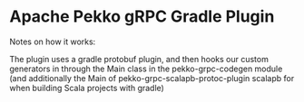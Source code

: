 # Apache Pekko gRPC Gradle Plugin

Notes on how it works:

The plugin uses a gradle protobuf plugin, and then hooks our custom generators in through the Main class in the
pekko-grpc-codegen module (and additionally the Main of pekko-grpc-scalapb-protoc-plugin scalapb for when building Scala
projects with gradle)
